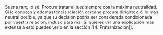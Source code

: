 Suena raro, lo sé. Procura tratar al juez siempre con la máxima neutralidad. Si le conoces y además tenéis relación cercana procura dirigirte a él lo más neutral posible, ya que su decisión podría ser considerada condicionada por vuestra relación, incluso para mal. Si quieres ver una explicación más extensa a esto puedes verlo en la sección [[4. Fraternización]].

